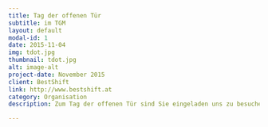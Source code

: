 ```yaml
---
title: Tag der offenen Tür
subtitle: im TGM
layout: default
modal-id: 1
date: 2015-11-04
img: tdot.jpg
thumbnail: tdot.jpg
alt: image-alt
project-date: November 2015
client: BestShift
link: http://www.bestshift.at
category: Organisation
description: Zum Tag der offenen Tür sind Sie eingeladen uns zu besuchen und Einblicke in dem TGM-Alltag und in unsere Arbeit am Projekt zu erhalten

---
```


